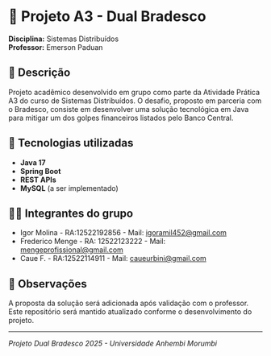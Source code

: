 # 💼 Projeto A3 - Dual Bradesco  
**Disciplina:** Sistemas Distribuídos  
**Professor:** Emerson Paduan

## 📝 Descrição
Projeto acadêmico desenvolvido em grupo como parte da Atividade Prática A3 do curso de Sistemas Distribuídos. O desafio, proposto em parceria com o Bradesco, consiste em desenvolver uma solução tecnológica em Java para mitigar um dos golpes financeiros listados pelo Banco Central.

## 🚀 Tecnologias utilizadas
- **Java 17**
- **Spring Boot**
- **REST APIs**
- **MySQL** (a ser implementado)

## 👨‍💻 Integrantes do grupo
- Igor Molina  - RA:12522192856 - Mail: igoramil452@gmail.com
- Frederico Menge -  RA: 12522123222 - Mail: mengeprofissional@gmail.com
- Caue F. - RA:12522114911 - Mail: caueurbini@gmail.com

## 📌 Observações
A proposta da solução será adicionada após validação com o professor. Este repositório será mantido atualizado conforme o desenvolvimento do projeto.

---

*Projeto Dual Bradesco 2025 - Universidade Anhembi Morumbi*
